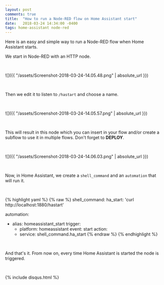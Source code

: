 ```yaml
---
layout: post
comments: true
title:  "How to run a Node-RED flow on Home Assistant start"
date:   2018-03-24 14:34:00 -0400
tags: home-assistant node-red
---
```


Here is an easy and simple way to run a Node-RED flow when Home Assistant starts.

We start in Node-RED with an HTTP node.

<br />

![]({{ "/assets/Screenshot-2018-03-24-14.05.48.png" | absolute_url }})

<br />

Then we edit it to listen to `/hastart` and choose a name.

<br />

![]({{ "/assets/Screenshot-2018-03-24-14.05.57.png" | absolute_url }})

<br />

This will result in this node which you can insert in your flow and/or create a subflow to use it in multiple flows. Don't forget to **DEPLOY**.

<br />

![]({{ "/assets/Screenshot-2018-03-24-14.06.03.png" | absolute_url }})

<br />

Now, in Home Assistant, we create a `shell_command` and an `automation` that will run it.

<br />

{% highlight yaml %}
{% raw %}
shell_command:
  ha_start: 'curl http://localhost:1880/hastart'

automation:
  - alias: homeassistant_start
    trigger:
      - platform: homeassistant
        event: start
    action:
      - service: shell_command.ha_start
{% endraw %}
{% endhighlight %}

<br />

And that's it. From now on, every time Home Assistant is started the node is triggered.

<br />

{% include disqus.html %}